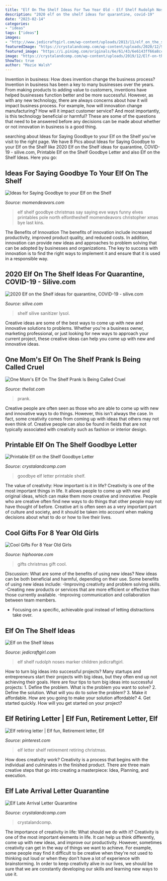 ```yaml
---
title: "Elf On The Shelf Ideas For Two Year Old - Elf Shelf Rudolph Noses Marker Children Jedicraftgirl"
description: "2020 elf on the shelf ideas for quarantine, covid-19"
date: "2023-02-14"
categories:
- "ideas"
tags: ["ideas"]
images:
- "http://www.jedicraftgirl.com/wp-content/uploads/2013/11/elf_on_the_shelf_ideas_11.jpg"
featuredImage: "https://crystalandcomp.com/wp-content/uploads/2020/12/SAMPLE-elf-quarantine-letter-FINAL.png"
featured_image: "https://i.pinimg.com/originals/6e/61/43/6e6143ff66a8cc7f86cd8a9af29d038f.jpg"
image: "https://crystalandcomp.com/wp-content/uploads/2019/12/Elf-on-the-Shelf-Goodbye-Letter1-683x1024.jpg"
ShowToc: true
author: "Mazie Walsh"
---
```



Invention in business: How does invention change the business process?
Invention in business has been a key to many businesses over the years. From making products to adding value to customers, inventions have helped businesses function better and be more successful. However, as with any new technology, there are always concerns about how it will impact business process. For example, how will innovation change manufacturing? How will it impact customer service? And most importantly, is this technology beneficial or harmful? These are some of the questions that need to be answered before any decisions can be made about whether or not innovation in business is a good thing.

	

		
searching about Ideas for Saying Goodbye to your Elf on the Shelf you've visit to the right page. We have 8 Pics about Ideas for Saying Goodbye to your Elf on the Shelf like 2020 Elf on the Shelf ideas for quarantine, COVID-19 - silive.com, Printable Elf on the Shelf Goodbye Letter and also Elf on the Shelf Ideas. Here you go:
		
    
## Ideas For Saying Goodbye To Your Elf On The Shelf

<img loading=lazy src="http://www.momendeavors.com/wp-content/uploads/2013/12/Ways-to-say-goodbye-to-Elf-on-the-Shelf-502x1024.png" onerror="this.onerror=null;this.src='https://tse4.mm.bing.net/th?id=OIP.bgoGGDrH8eyIi9fQqgBLGAHaPG&amp;pid=15.1';" alt="Ideas for Saying Goodbye to your Elf on the Shelf">

_Source: momendeavors.com_

>elf shelf goodbye christmas say saying eve ways funny elves printables pole north elfontheshelf momendeavors christopher xmas bye last kins. 

	

The Benefits of Innovation
The benefits of innovation include increased productivity, improved product quality, and reduced costs. In addition, innovation can provide new ideas and approaches to problem solving that can be adopted by businesses and organizations. The key to success with innovation is to find the right ways to implement it and ensure that it is used in a responsible way.

    
## 2020 Elf On The Shelf Ideas For Quarantine, COVID-19 - Silive.com

<img loading=lazy src="https://www.silive.com/resizer/VD4rt5Qb0STkslPDTue-M3fRDlE=/700x0/smart/cloudfront-us-east-1.images.arcpublishing.com/advancelocal/YBAHFYB6DZGNVKOT6APWAC7SLA.jpg" onerror="this.onerror=null;this.src='https://tse1.mm.bing.net/th?id=OIP.x4uwXnIlcRiOOUoVmvd1SgHaJZ&amp;pid=15.1';" alt="2020 Elf on the Shelf ideas for quarantine, COVID-19 - silive.com">

_Source: silive.com_

>shelf silive sanitizer lysol. 

	

Creative ideas are some of the best ways to come up with new and innovative solutions to problems. Whether you're a business owner, marketing professional, or just looking for new ways to approach your current project, these creative ideas can help you come up with new and innovative ideas.

    
## One Mom&#039;s Elf On The Shelf Prank Is Being Called Cruel

<img loading=lazy src="https://img1.thelist.com/img/gallery/the-reason-one-moms-elf-on-the-shelf-prank-is-being-called-cruel/l-intro-1607514596.jpg" onerror="this.onerror=null;this.src='https://tse1.mm.bing.net/th?id=OIP.sK7NHq3XYgXNx323pc51BgHaEK&amp;pid=15.1';" alt="One Mom&#039;s Elf On The Shelf Prank Is Being Called Cruel">

_Source: thelist.com_

>prank. 

	

Creative people are often seen as those who are able to come up with new and innovative ways to do things. However, this isn't always the case. In fact, some creativity comes from coming up with ideas that others may not even think of. Creative people can also be found in fields that are not typically associated with creativity such as fashion or interior design.

    
## Printable Elf On The Shelf Goodbye Letter

<img loading=lazy src="https://crystalandcomp.com/wp-content/uploads/2019/12/Elf-on-the-Shelf-Goodbye-Letter1-683x1024.jpg" onerror="this.onerror=null;this.src='https://tse2.mm.bing.net/th?id=OIP.0JR2AoTlnkb7bQ0VMKQF6gHaLG&amp;pid=15.1';" alt="Printable Elf on the Shelf Goodbye Letter">

_Source: crystalandcomp.com_

>goodbye elf letter printable shelf. 

	

The value of creativity: How important is it in life?
Creativity is one of the most important things in life. It allows people to come up with new and original ideas, which can make them more creative and innovative. People who are creative often find new ways to do things that other people may not have thought of before. Creative art is often seen as a very important part of culture and society, and it should be taken into account when making decisions about what to do or how to live their lives.

    
## Cool Gifts For 8 Year Old Girls

<img loading=lazy src="https://hiphoorae.com/wp-content/uploads/2017/12/Cool-Christmas-Gift-Ideas-For-8-Year-Old-Girls.png" onerror="this.onerror=null;this.src='https://tse2.mm.bing.net/th?id=OIP.Dtj8Pa4YtASZA9xTRUERWwHaLH&amp;pid=15.1';" alt="Cool Gifts For 8 Year Old Girls">

_Source: hiphoorae.com_

>gifts christmas gift cool. 

	

Discussion: What are some of the benefits of using new ideas?
New ideas can be both beneficial and harmful, depending on their use. Some benefits of using new ideas include: 
-Improving creativity and problem solving skills.
-Creating new products or services that are more efficient or effective than those currently available.
-Improving communication and collaboration between team members. 
- Focusing on a specific, achievable goal instead of letting distractions take over.

    
## Elf On The Shelf Ideas

<img loading=lazy src="http://www.jedicraftgirl.com/wp-content/uploads/2013/11/elf_on_the_shelf_ideas_11.jpg" onerror="this.onerror=null;this.src='https://tse1.mm.bing.net/th?id=OIP.LSRTSTF2HO_vyZNwH_5RQQHaJ4&amp;pid=15.1';" alt="Elf on the Shelf Ideas">

_Source: jedicraftgirl.com_

>elf shelf rudolph noses marker children jedicraftgirl. 

	

How to turn big ideas into successful projects?
Many startups and entrepreneurs start their projects with big ideas, but they often end up not achieving their goals. Here are four tips to turn big ideas into successful projects: 1. Define the problem. What is the problem you want to solve? 2. Define the solution. What will you do to solve the problem? 3. Make it affordable. How are you going to make your solution affordable? 4. Get started quickly. How will you get started on your project?

    
## Elf Retiring Letter | Elf Fun, Retirement Letter, Elf

<img loading=lazy src="https://i.pinimg.com/originals/6e/61/43/6e6143ff66a8cc7f86cd8a9af29d038f.jpg" onerror="this.onerror=null;this.src='https://tse1.mm.bing.net/th?id=OIP.K8ZHU18BxsQ_9a1cIxtkowHaJ4&amp;pid=15.1';" alt="Elf retiring letter | Elf fun, Retirement letter, Elf">

_Source: pinterest.com_

>elf letter shelf retirement retiring christmas. 

	

How does creativity work?
Creativity is a process that begins with the individual and culminates in the finished product. There are three main creative steps that go into creating a masterpiece: Idea, Planning, and execution.

    
## Elf Late Arrival Letter Quarantine

<img loading=lazy src="https://crystalandcomp.com/wp-content/uploads/2020/12/SAMPLE-elf-quarantine-letter-FINAL.png" onerror="this.onerror=null;this.src='https://tse3.mm.bing.net/th?id=OIP.O7GOde7J_vLKlWeCC1F5VAHaNK&amp;pid=15.1';" alt="Elf Late Arrival Letter Quarantine">

_Source: crystalandcomp.com_

>crystalandcomp. 

	

The importance of creativity in life: What should we do with it?
Creativity is one of the most important elements in life. It can help us think differently, come up with new ideas, and improve our productivity. However, sometimes creativity can get in the way of things we want to achieve. For example, some people may find it difficult to be creative when they're not used to thinking out loud or when they don't have a lot of experience with brainstorming. In order to keep creativity alive in our lives, we should be sure that we are constantly developing our skills and learning new ways to use it.

